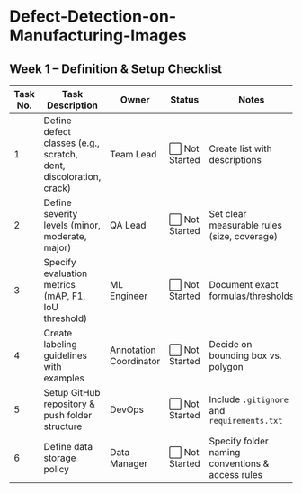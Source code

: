# Defect-Detection-on-Manufacturing-Images
## Week 1 – Definition & Setup Checklist

| Task No. | Task Description | Owner | Status | Notes |
|----------|-----------------|-------|--------|-------|
| 1 | Define defect classes (e.g., scratch, dent, discoloration, crack) | Team Lead | ⬜ Not Started | Create list with descriptions |
| 2 | Define severity levels (minor, moderate, major) | QA Lead | ⬜ Not Started | Set clear measurable rules (size, coverage) |
| 3 | Specify evaluation metrics (mAP, F1, IoU threshold) | ML Engineer | ⬜ Not Started | Document exact formulas/thresholds |
| 4 | Create labeling guidelines with examples | Annotation Coordinator | ⬜ Not Started | Decide on bounding box vs. polygon |
| 5 | Setup GitHub repository & push folder structure | DevOps | ⬜ Not Started | Include `.gitignore` and `requirements.txt` |
| 6 | Define data storage policy | Data Manager | ⬜ Not Started | Specify folder naming conventions & access rules |

